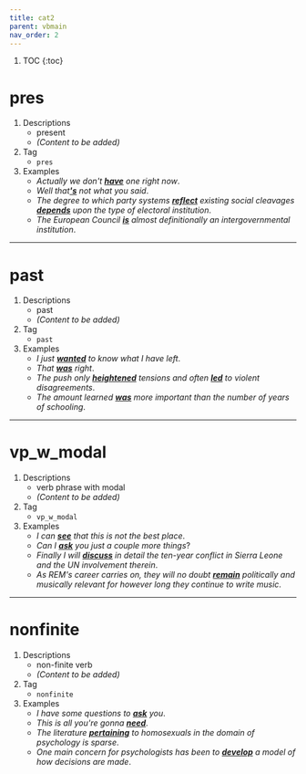```yaml
---
title: cat2
parent: vbmain
nav_order: 2
---
```

1. TOC
{:toc}

# pres

1. Descriptions
    - present
    - *(Content to be added)*
2. Tag
    - `pres`
3. Examples
    - *Actually we don't <ins>**have**</ins> one right now*. 
    - *Well that<ins>**'s**</ins> not what you said*. 
    - *The degree to which party systems <ins>**reflect**</ins> existing social cleavages <ins>**depends**</ins> upon the type of electoral institution*.
    - *The European Council <ins>**is**</ins> almost definitionally an intergovernmental institution*.

---

# past

1. Descriptions
    - past
    - *(Content to be added)*
2. Tag
    - `past`
3. Examples
    - *I just <ins>**wanted**</ins> to know what I have left*. 
    - *That <ins>**was**</ins> right*. 
    - *The push only <ins>**heightened**</ins> tensions and often <ins>**led**</ins> to violent disagreements*.
    - *The amount learned <ins>**was**</ins> more important than the number of years of schooling*.

---

# vp_w_modal

1. Descriptions
    - verb phrase with modal
    - *(Content to be added)*
2. Tag
    - `vp_w_modal`
3. Examples
    - *I can <ins>**see**</ins> that this is not the best place*. 
    - *Can I <ins>**ask**</ins> you just a couple more things*? 
    - *Finally I will <ins>**discuss**</ins> in detail the ten-year conflict in Sierra Leone and the UN involvement therein*.
    - *As REM's career carries on, they will no doubt <ins>**remain**</ins> politically and musically relevant for however long they continue to write music*.

---

# nonfinite

1. Descriptions
    - non-finite verb
    - *(Content to be added)*
2. Tag
    - `nonfinite`
3. Examples
    - *I have some questions to <ins>**ask**</ins> you*. 
    - *This is all you're gonna <ins>**need**</ins>*. 
    - *The literature <ins>**pertaining**</ins> to homosexuals in the domain of psychology is sparse*.
    - *One main concern for psychologists has been to <ins>**develop**</ins> a model of how decisions are made*.

